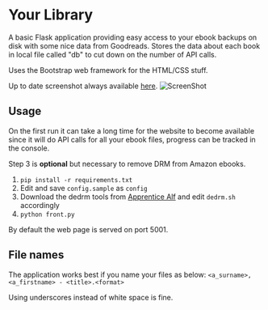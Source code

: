 Your Library
====

A basic Flask application providing easy access to your ebook backups on disk with some nice data from Goodreads. Stores the data about each book in local file called "db" to cut down on the number of API calls.

Uses the Bootstrap web framework for the HTML/CSS stuff.

Up to date screenshot always available [here](http://nyxi.eu/pics/projects/library.jpg).
![ScreenShot](http://nyxi.eu/pics/projects/library.jpg)

Usage
-----
On the first run it can take a long time for the website to become available since it will do API calls for all your ebook files, progress can be tracked in the console.

Step 3 is __optional__ but necessary to remove DRM from Amazon ebooks.

1. `pip install -r requirements.txt`
2. Edit and save `config.sample` as `config`
3. Download the dedrm tools from [Apprentice Alf](http://apprenticealf.wordpress.com/) and edit `dedrm.sh` accordingly
4. `python front.py`

By default the web page is served on port 5001.

File names
-----
The application works best if you name your files as below:
`<a_surname>, <a_firstname> - <title>.<format>`

Using underscores instead of white space is fine.
